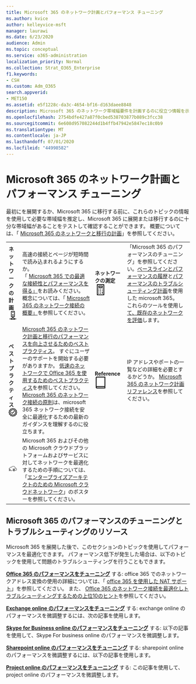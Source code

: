 ```yaml
---
title: Microsoft 365 のネットワーク計画とパフォーマンス チューニング
ms.author: kvice
author: kelleyvice-msft
manager: laurawi
ms.date: 6/23/2020
audience: Admin
ms.topic: conceptual
ms.service: o365-administration
localization_priority: Normal
ms.collection: Strat_O365_Enterprise
f1.keywords:
- CSH
ms.custom: Adm_O365
search.appverid:
- MET150
ms.assetid: e5f1228c-da3c-4654-bf16-d163daee8848
description: Microsoft 365 のネットワーク帯域幅要件を計画するのに役立つ情報を示します。 展開後、Microsoft 365 のパフォーマンスを微調整およびトラブルシューティングするために、ここに戻ってください。
ms.openlocfilehash: 2754bdfe427a87f0cbed538703877b089c3fcc38
ms.sourcegitcommit: 6e608d957082244d1b4ffb47942e5847ec18c0b9
ms.translationtype: MT
ms.contentlocale: ja-JP
ms.lasthandoff: 07/01/2020
ms.locfileid: "44998582"
---
```

# <a name="network-planning-and-performance-tuning-for-microsoft-365"></a>Microsoft 365 のネットワーク計画とパフォーマンス チューニング
最初にを展開するか、Microsoft 365 に移行する前に、これらのトピックの情報を使用して必要な帯域幅を推定し、Microsoft 365 に展開または移行するのに十分な帯域幅があることをテストして確認することができます。 概要については、「 [Microsoft 365 のネットワークと移行の計画](network-and-migration-planning.md)」を参照してください。
  
|||||
|:-----|:-----|:-----|:-----|
|**ネットワークの計画** <br/> ![ネットワーク](media/5e9dcd06-601b-4b28-88dc-f524e7548794.png)           <br/> |高速の接続とページが短時間で読み込まれるようにするか。  <br/> 「 [Microsoft 365 での最適な接続性とパフォーマンスを得る」](https://aka.ms/o365perfprinciples)をお読みください。 <br/> 概念については、「 [Microsoft 365 のネットワーク接続の概要」](https://docs.microsoft.com/office365/enterprise/office-365-networking-overview)を参照してください。  <br/> |**ネットワークの測定** <br/> ![Roi](media/d690a132-4884-40eb-a918-526bb3dff3cc.png)           <br/> |「Microsoft 365 のパフォーマンスのチューニング」を参照してください。[ベースラインとパフォーマンスの履歴](performance-tuning-using-baselines-and-history.md)と[パフォーマンスのトラブルシューティング計画](performance-troubleshooting-plan.md)を使用した microsoft 365。  <br/> これらのツールを使用し[て、既存のネットワークを評価](network-and-migration-planning.md#calculators)します。  <br/> |
|**ベスト プラクティス** <br/> ![ベスト プラクティス](media/2a659a5c-1007-47d3-a6c6-a19e018ab29b.png)           <br/> |[Microsoft 365 のネットワーク計画と移行のパフォーマンスを向上させるためのベストプラクティス](network-and-migration-planning.md#BestPractices)。 すぐにユーザーのサポートを開始する必要がありますか。 [低速のネットワークで Office 365 を使用するためのベストプラクティス](https://support.office.com/article/fd16c8d2-4799-4c39-8fd7-045f06640166)を参照してください。  <br/> [Microsoft 365 のネットワーク接続の原則](https://aka.ms/o365networkingprinciples)は、microsoft 365 ネットワーク接続を安全に最適化するための最新のガイダンスを理解するのに役立ちます。  <br/> |**Reference** <br/> ![ブックまたはジャーナル](media/56dff3c1-f605-48d8-811f-7d13ce639ecd.png)           <br/> |IP アドレスやポートの一覧などの詳細を必要とするかどうか。 [Microsoft 365 のネットワーク計画リファレンス](network-and-migration-planning.md#NetReference)を参照してください。  <br/> |
|![「エンタープライズアーキテクトのための Microsoft クラウドネットワーク」のポスターを参照してください。](media/3094be9f-2407-4fa5-896d-aa66ef7b9bb9.png)           <br/> |Microsoft 365 およびその他の Microsoft クラウドプラットフォームおよびサービスに対してネットワークを最適化するための手順については、「[エンタープライズアーキテクトのための Microsoft クラウドネットワーク](https://aka.ms/cloudarchnetworking)」のポスターを参照してください。  <br/> |
   
## <a name="performance-tuning-and-troubleshooting-resources-for-microsoft-365"></a>Microsoft 365 のパフォーマンスのチューニングとトラブルシューティングのリソース
<a name="apptuning"> </a>

Microsoft 365 を展開した後で、このセクションのトピックを使用してパフォーマンスを最適化できます。 パフォーマンス低下が発生した場合は、以下のトピックを使用して問題のトラブルシューティングを行うこともできます。
  
 **[Office 365 のパフォーマンスをチューニング](tune-office-365-performance.md)** する: office 365 でのネットワークアドレス変換の使用の詳細については、「 [office 365 を使用した NAT サポート](nat-support-with-office-365.md)」を参照してください。 また、 [Office 365 のネットワーク接続を最適化しトラブルシューティングするための上位10のヒント](https://docs.microsoft.com/archive/blogs/onthewire/top-10-tips-for-optimising-troubleshooting-your-office-365-network-connectivity)を参照してください。 
  
 **[Exchange online のパフォーマンスをチューニング](tune-exchange-online-performance.md)** する: exchange online のパフォーマンスを微調整するには、次の記事を使用します。 
  
 **[Skype for Business online のパフォーマンスをチューニング](tune-skype-for-business-online-performance.md)** する: 以下の記事を使用して、Skype For business online のパフォーマンスを微調整します。 
  
 **[Sharepoint online のパフォーマンスをチューニング](tune-sharepoint-online-performance.md)** する: sharepoint online のパフォーマンスを微調整するには、以下の記事を使用します。 
  
 **[Project online のパフォーマンスをチューニング](https://support.office.com/article/12ba0ebd-c616-42e5-b9b6-cad570e8409c)** する: この記事を使用して、project online のパフォーマンスを微調整します。 
